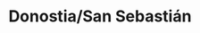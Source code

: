 ---
title: Donostia/San Sebastián
url: /donostia-san-sebastian/
latitude: 43.314
longitude: -1.934
---